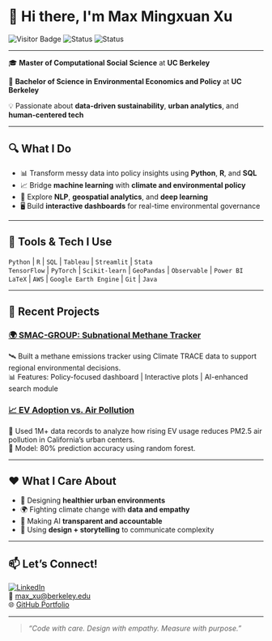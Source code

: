 # 👋 Hi there, I'm Max Mingxuan Xu

![Visitor Badge](https://komarev.com/ghpvc/?username=max177777&style=flat-square)
![Status](https://img.shields.io/badge/UC_Berkeley-MaCSS_'25-blue?logo=google-scholar)
![Status](https://img.shields.io/badge/UC_Berkeley-EEP_'24-blue?logo=google-scholar)

---

🎓 **Master of Computational Social Science** at **UC Berkeley**  

🌿 **Bachelor of Science in Environmental Economics and Policy** at **UC Berkeley** 

💡 Passionate about **data-driven sustainability**, **urban analytics**, and **human-centered tech**

---

## 🔍 What I Do

- 📊 Transform messy data into policy insights using **Python**, **R**, and **SQL**
- 📈 Bridge **machine learning** with **climate and environmental policy**
- 🧠 Explore **NLP**, **geospatial analytics**, and **deep learning**
- 🖥️ Build **interactive dashboards** for real-time environmental governance

---

## 🔨 Tools & Tech I Use

`Python` | `R` | `SQL` | `Tableau` | `Streamlit` | `Stata`  
`TensorFlow` | `PyTorch` | `Scikit-learn` | `GeoPandas` | `Observable` | `Power BI`  
`LaTeX` | `AWS` | `Google Earth Engine` | `Git` | `Java`

---

## 🌱 Recent Projects

### [🌍 SMAC-GROUP: Subnational Methane Tracker](https://github.com/max177777/SMAC-Members-Inventory-Dashboard) 
🛰️ Built a methane emissions tracker using Climate TRACE data to support regional environmental decisions.  
📊 Features: Policy-focused dashboard | Interactive plots | AI-enhanced search module

### [📈 EV Adoption vs. Air Pollution](https://github.com/max177777/MaCSS_Applied_Statistics_I_Final_Project)
🚗 Used 1M+ data records to analyze how rising EV usage reduces PM2.5 air pollution in California’s urban centers.  
🤖 Model: 80% prediction accuracy using random forest.

---

## ❤️ What I Care About

- 🌇 Designing **healthier urban environments**
- 🌍 Fighting climate change with **data and empathy**
- 🧬 Making AI **transparent and accountable**
- 💬 Using **design + storytelling** to communicate complexity

---

## 📫 Let’s Connect!

[![LinkedIn](https://img.shields.io/badge/LinkedIn-Connect-blue?logo=linkedin)](https://www.linkedin.com/in/max-mingxuan-xu-722166269)  
📧 max_xu@berkeley.edu  
🌐 [GitHub Portfolio](https://github.com/max177777)

---

> *“Code with care. Design with empathy. Measure with purpose.”*

